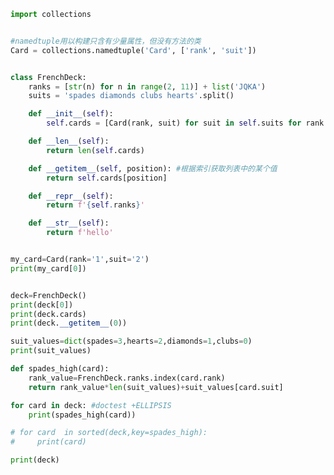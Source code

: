 
<BlogInfo title="1.一摞有序的纸牌" author="白日梦想猿" pv=0 read_times=0 pre_cost_time=0分54秒 category="python数据模型" tag_list="['python数据模型']" create_time="2022.02.12 16:00:17" update_time="2022.04.27 10:02:52" />

```python
import collections


#namedtuple用以构建只含有少量属性，但没有方法的类
Card = collections.namedtuple('Card', ['rank', 'suit'])


class FrenchDeck:
    ranks = [str(n) for n in range(2, 11)] + list('JQKA')
    suits = 'spades diamonds clubs hearts'.split()

    def __init__(self):
        self.cards = [Card(rank, suit) for suit in self.suits for rank in self.ranks] #嵌套循环的简写

    def __len__(self):
        return len(self.cards)

    def __getitem__(self, position): #根据索引获取列表中的某个值
        return self.cards[position]

    def __repr__(self):
        return f'{self.ranks}'

    def __str__(self):
        return f'hello'


my_card=Card(rank='1',suit='2')
print(my_card[0])


deck=FrenchDeck()
print(deck[0])
print(deck.cards)
print(deck.__getitem__(0))

suit_values=dict(spades=3,hearts=2,diamonds=1,clubs=0)
print(suit_values)

def spades_high(card):
    rank_value=FrenchDeck.ranks.index(card.rank)
    return rank_value*len(suit_values)+suit_values[card.suit]

for card in deck: #doctest +ELLIPSIS
    print(spades_high(card))

# for card  in sorted(deck,key=spades_high):
#     print(card)

print(deck)




```
